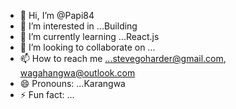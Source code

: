 - 👋 Hi, I’m @Papi84
- 👀 I’m interested in ...Building 
- 🌱 I’m currently learning ...React.js
- 💞️ I’m looking to collaborate on ...
- 📫 How to reach me ...stevegoharder@gmail.com, wagahangwa@outlook.com
- 😄 Pronouns: ...Karangwa
- ⚡ Fun fact: ...

<!---
Papi84/Papi84 is a ✨ special ✨ repository because its `README.md` (this file) appears on your GitHub profile.
You can click the Preview link to take a look at your changes.
--->
